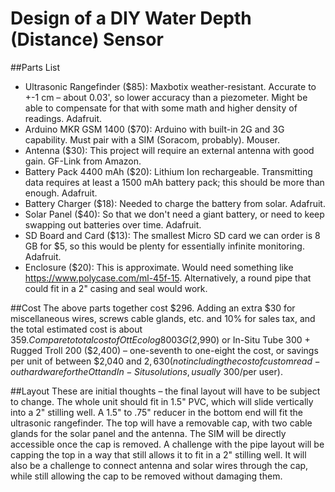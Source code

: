Design of a DIY Water Depth (Distance) Sensor
=============================================
##Parts List
- Ultrasonic Rangefinder ($85): Maxbotix weather-resistant.  Accurate to +-1 cm – about 0.03', so lower accuracy than a piezometer.  Might be able to compensate for that with some math and higher density of readings.  Adafruit.
- Arduino MKR GSM 1400 ($70): Arduino with built-in 2G and 3G capability.  Must pair with a SIM (Soracom, probably).  Mouser.
- Antenna ($30): This project will require an external antenna with good gain. GF-Link from Amazon.
- Battery Pack 4400 mAh ($20): Lithium Ion rechargeable.  Transmitting data requires at least a 1500 mAh battery pack; this should be more than enough. Adafruit.
- Battery Charger ($18): Needed to charge the battery from solar. Adafruit.
- Solar Panel ($40): So that we don't need a giant battery, or need to keep swapping out batteries over time. Adafruit.
- SD Board and Card ($13): The smallest Micro SD card we can order is 8 GB for $5, so this would be plenty for essentially infinite monitoring. Adafruit.
- Enclosure ($20): This is approximate.  Would need something like https://www.polycase.com/ml-45f-15.  Alternatively, a round pipe that could fit in a 2" casing and seal would work.

##Cost
The above parts together cost $296.  Adding an extra $30 for miscellaneous wires, screws cable glands, etc. and 10% for sales tax, and the total estimated cost is about $359.
Compare to total cost of Ott Ecolog 800 3G ($2,990) or In-Situ Tube 300 + Rugged Troll 200 ($2,400) – one-seventh to one-eight the cost, or savings per unit of between $2,040 and $2,630 (not including the cost of custom read-out hardware for the Ott and In-Situ solutions, usually ~$300/per user).

##Layout
These are initial thoughts – the final layout will have to be subject to change.
The whole unit should fit in 1.5" PVC, which will slide vertically into a 2" stilling well.  A 1.5" to .75" reducer in the bottom end will fit the ultrasonic rangefinder.  The top will have a removable cap, with two cable glands for the solar panel and the antenna.  The SIM will be directly accessible once the cap is removed.
A challenge with the pipe layout will be capping the top in a way that still allows it to fit in a 2" stilling well.  It will also be a challenge to connect antenna and solar wires through the cap, while still allowing the cap to be removed without damaging them.
